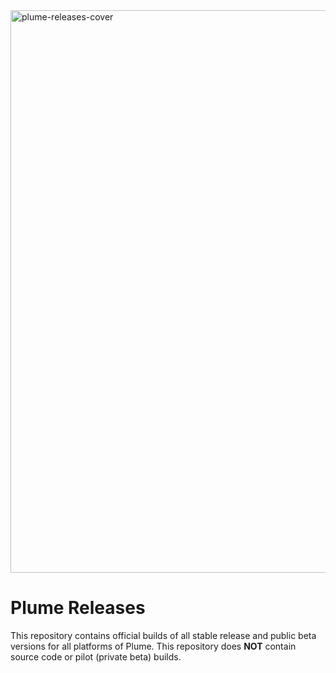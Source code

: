 <img width="2800" height="900" alt="plume-releases-cover" src="https://github.com/user-attachments/assets/870e4e8f-88b4-41d0-a860-e3ed6dbd3627" />

# Plume Releases

This repository contains official builds of all stable release and public beta versions for all platforms of Plume. This repository does **NOT** contain source code or pilot (private beta) builds.
